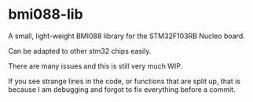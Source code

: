 # bmi088-lib

A small, light-weight BMI088 library for the STM32F103RB Nucleo board.

Can be adapted to other stm32 chips easily. 

There are many issues and this is still very much WIP.

If you see strange lines in the code, or functions that are split up, that is because I am debugging and forgot to fix everything before a commit.
